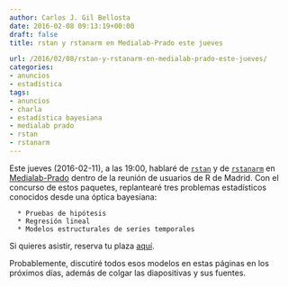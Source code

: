```yaml
---
author: Carlos J. Gil Bellosta
date: 2016-02-08 09:13:19+00:00
draft: false
title: rstan y rstanarm en Medialab-Prado este jueves

url: /2016/02/08/rstan-y-rstanarm-en-medialab-prado-este-jueves/
categories:
- anuncios
- estadística
tags:
- anuncios
- charla
- estadística bayesiana
- medialab prado
- rstan
- rstanarm
---
```


Este jueves (2016-02-11), a las 19:00, hablaré de [`rstan`](https://cran.r-project.org/web/packages/rstan/index.html) y de [`rstanarm`](https://cran.r-project.org/web/packages/rstanarm/index.html) en [Medialab-Prado](http://medialab-prado.es/article/donde_y_cuando) dentro de la reunión de usuarios de R de Madrid. Con el concurso de estos paquetes, replantearé tres problemas estadísticos conocidos desde una óptica bayesiana:



	  * Pruebas de hipótesis
	  * Regresión lineal
	  * Modelos estructurales de series temporales


Si quieres asistir, reserva tu plaza [aquí](http://www.meetup.com/Grupo-de-Usuarios-de-R-de-Madrid/events/228578129/).

Probablemente, discutiré todos esos modelos en estas páginas en los próximos días, además de colgar las diapositivas y sus fuentes.




